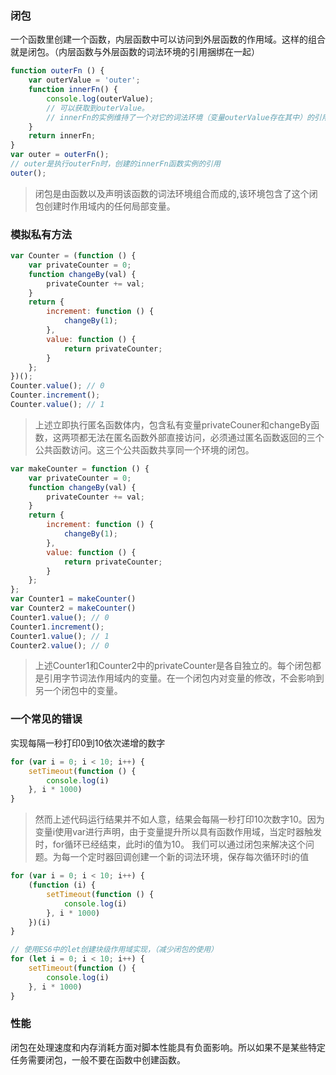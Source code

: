 ### 闭包
一个函数里创建一个函数，内层函数中可以访问到外层函数的作用域。这样的组合就是闭包。（内层函数与外层函数的词法环境的引用捆绑在一起）

```javascript
function outerFn () {
    var outerValue = 'outer';
    function innerFn() {
        console.log(outerValue); 
        // 可以获取到outerValue。
        // innerFn的实例维持了一个对它的词法环境（变量outerValue存在其中）的引用
    }
    return innerFn;
}
var outer = outerFn();
// outer是执行outerFn时，创建的innerFn函数实例的引用
outer();
```
> 闭包是由函数以及声明该函数的词法环境组合而成的,该环境包含了这个闭包创建时作用域内的任何局部变量。



### 模拟私有方法
```javascript
var Counter = (function () {
    var privateCounter = 0;
    function changeBy(val) {
        privateCounter += val;
    }
    return {
        increment: function () {
            changeBy(1);
        },
        value: function () {
            return privateCounter;
        }
    };
})();
Counter.value(); // 0
Counter.increment();
Counter.value(); // 1
```
> 上述立即执行匿名函数体内，包含私有变量privateCouner和changeBy函数，这两项都无法在匿名函数外部直接访问，必须通过匿名函数返回的三个公共函数访问。这三个公共函数共享同一个环境的闭包。  


```javascript
var makeCounter = function () {
    var privateCounter = 0;
    function changeBy(val) {
        privateCounter += val;
    }
    return {
        increment: function () {
            changeBy(1);
        },
        value: function () {
            return privateCounter;
        }
    };
};
var Counter1 = makeCounter()
var Counter2 = makeCounter()
Counter1.value(); // 0
Counter1.increment(); 
Counter1.value(); // 1
Counter2.value(); // 0
```
> 上述Counter1和Counter2中的privateCounter是各自独立的。每个闭包都是引用字节词法作用域内的变量。在一个闭包内对变量的修改，不会影响到另一个闭包中的变量。


### 一个常见的错误
实现每隔一秒打印0到10依次递增的数字
```javascript
for (var i = 0; i < 10; i++) {
    setTimeout(function () {
        console.log(i)
    }, i * 1000)
}
```
> 然而上述代码运行结果并不如人意，结果会每隔一秒打印10次数字10。因为变量i使用var进行声明，由于变量提升所以具有函数作用域，当定时器触发时，for循环已经结束，此时i的值为10。
> 我们可以通过闭包来解决这个问题。为每一个定时器回调创建一个新的词法环境，保存每次循环时i的值
```javascript
for (var i = 0; i < 10; i++) {
    (function (i) {
        setTimeout(function () {
            console.log(i)
        }, i * 1000)
    })(i)
}

// 使用ES6中的let创建块级作用域实现，（减少闭包的使用）
for (let i = 0; i < 10; i++) {
    setTimeout(function () {
        console.log(i)
    }, i * 1000)
}
```

### 性能
闭包在处理速度和内存消耗方面对脚本性能具有负面影响。所以如果不是某些特定任务需要闭包，一般不要在函数中创建函数。
